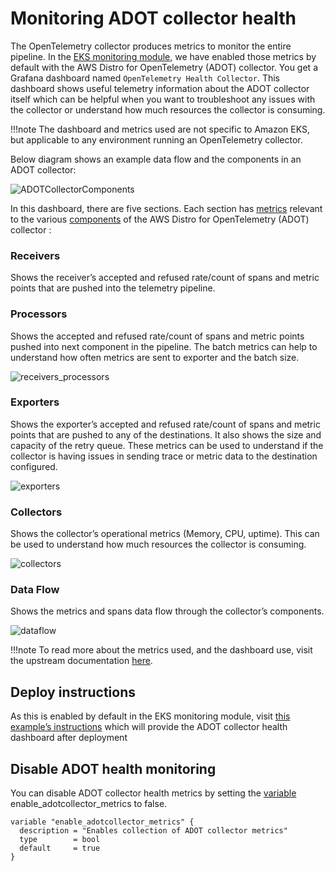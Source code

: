 # Monitoring ADOT collector health

The OpenTelemetry collector produces metrics to monitor the entire pipeline. In the [EKS monitoring module](https://aws-observability.github.io/terraform-aws-observability-accelerator/eks/), we have enabled those metrics by default with the AWS Distro for OpenTelemetry (ADOT) collector. You get a Grafana dashboard named `OpenTelemetry Health Collector`. This dashboard shows useful telemetry information about the ADOT collector itself which can be helpful when you want to troubleshoot any issues with the collector or understand how much resources the collector is consuming.

!!!note
    The dashboard and metrics used are not specific to Amazon EKS, but applicable to any environment running an OpenTelemetry collector.

Below diagram shows an example data flow and the components in an ADOT collector:

![ADOTCollectorComponents](https://github.com/RAMathews/terraform-aws-observability-accelerator/assets/114662591/1db25d84-c1ca-4468-bb0d-42c8bafd1942)

In this dashboard, there are five sections. Each section has [metrics](https://aws-observability.github.io/observability-best-practices/guides/operational/adot-at-scale/operating-adot-collector/#collecting-health-metrics-from-the-collector) relevant to the various [components](https://opentelemetry.io/docs/demo/collector-data-flow-dashboard/#data-flow-overview) of the AWS Distro for OpenTelemetry (ADOT) collector :

### Receivers
Shows the receiver’s accepted and refused rate/count of spans and metric points that are pushed into the telemetry pipeline.

### Processors
Shows the accepted and refused rate/count of spans and metric points pushed into next component in the pipeline. The batch metrics can help to understand how often metrics are sent to exporter and the batch size.

![receivers_processors](https://github.com/RAMathews/terraform-aws-observability-accelerator/assets/114662591/9a2edc27-9472-4a58-a244-d69f2bc7f41f)

### Exporters
Shows the exporter’s accepted and refused rate/count of spans and metric points that are pushed to any of the destinations. It also shows the size and capacity of the retry queue. These metrics can be used to understand if the collector is having issues in sending trace or metric data to the destination configured.

![exporters](https://github.com/RAMathews/terraform-aws-observability-accelerator/assets/114662591/77e20ac5-64bb-42ca-9db6-4d13ca7b27de)

### Collectors
Shows the collector’s operational metrics (Memory, CPU, uptime). This can be used to understand how much resources the collector is consuming.

![collectors](https://github.com/RAMathews/terraform-aws-observability-accelerator/assets/114662591/25151edd-6132-479a-9331-71aa69a91d5e)

### Data Flow
Shows the metrics and spans data flow through the collector’s components.

![dataflow](https://github.com/RAMathews/terraform-aws-observability-accelerator/assets/114662591/61fe684d-8ed3-4645-9210-f16158442b7d)

!!!note
    To read more about the metrics used, and the dashboard use, visit the upstream documentation [here](https://opentelemetry.io/docs/demo/collector-data-flow-dashboard/).

## Deploy instructions

As this is enabled by default in the EKS monitoring module, visit [this example’s instructions](https://aws-observability.github.io/terraform-aws-observability-accelerator/eks/#prerequisites) which will provide the ADOT collector health dashboard after deployment

## Disable ADOT health monitoring

You can disable ADOT collector health metrics by setting the [variable](https://github.com/aws-observability/terraform-aws-observability-accelerator/blob/main/modules/eks-monitoring/variables.tf) enable_adotcollector_metrics to false.

```
variable "enable_adotcollector_metrics" {
  description = "Enables collection of ADOT collector metrics"
  type        = bool
  default     = true
}
```
